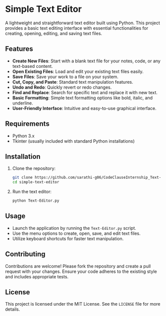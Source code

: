 # Simple Text Editor

A lightweight and straightforward text editor built using Python. This project provides a basic text editing interface with essential functionalities for creating, opening, editing, and saving text files.

## Features

- **Create New Files**: Start with a blank text file for your notes, code, or any text-based content.
- **Open Existing Files**: Load and edit your existing text files easily.
- **Save Files**: Save your work to a file on your system.
- **Cut, Copy, and Paste**: Standard text manipulation features.
- **Undo and Redo**: Quickly revert or redo changes.
- **Find and Replace**: Search for specific text and replace it with new text.
- **Basic Formatting**: Simple text formatting options like bold, italic, and underline.
- **User-Friendly Interface**: Intuitive and easy-to-use graphical interface.

## Requirements

- Python 3.x
- Tkinter (usually included with standard Python installations)

## Installation

1. Clone the repository:
    ```bash
    git clone https://github.com/sarathi-g06/CodeClauseInternship_Text-Editor.git
    cd simple-text-editor
    ```

2. Run the text editor:
    ```bash
    python Text-Editor.py
    ```

## Usage

- Launch the application by running the `Text-Editor.py` script.
- Use the menu options to create, open, save, and edit text files.
- Utilize keyboard shortcuts for faster text manipulation.

## Contributing

Contributions are welcome! Please fork the repository and create a pull request with your changes. Ensure your code adheres to the existing style and includes appropriate tests.

## License

This project is licensed under the MIT License. See the `LICENSE` file for more details.

